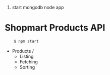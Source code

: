 1.  start mongodb
node app

# Shopmart Products API

```bash
	$ npm start
```

- Products /
	- Listing
	- Fetching
	- Sorting

